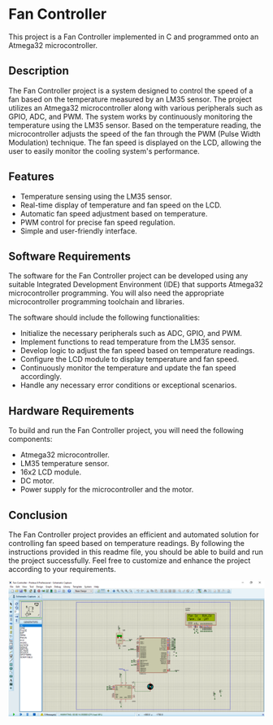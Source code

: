 # Fan Controller
This project is a Fan Controller implemented in C and programmed onto an Atmega32 microcontroller.

## Description
The Fan Controller project is a system designed to control the speed of a fan based on the temperature measured by an LM35 sensor. The project utilizes an Atmega32 microcontroller along with various peripherals such as GPIO, ADC, and PWM.
The system works by continuously monitoring the temperature using the LM35 sensor. Based on the temperature reading, the microcontroller adjusts the speed of the fan through the PWM (Pulse Width Modulation) technique. The fan speed is displayed on the LCD, allowing the user to easily monitor the cooling system's performance.

## Features

- Temperature sensing using the LM35 sensor.
- Real-time display of temperature and fan speed on the LCD.
- Automatic fan speed adjustment based on temperature.
- PWM control for precise fan speed regulation.
- Simple and user-friendly interface.

## Software Requirements

The software for the Fan Controller project can be developed using any suitable Integrated Development Environment (IDE) that supports Atmega32 microcontroller programming. You will also need the appropriate microcontroller programming toolchain and libraries.

The software should include the following functionalities:

- Initialize the necessary peripherals such as ADC, GPIO, and PWM.
- Implement functions to read temperature from the LM35 sensor.
- Develop logic to adjust the fan speed based on temperature readings.
- Configure the LCD module to display temperature and fan speed.
- Continuously monitor the temperature and update the fan speed accordingly.
- Handle any necessary error conditions or exceptional scenarios.

## Hardware Requirements

To build and run the Fan Controller project, you will need the following components:

- Atmega32 microcontroller.
- LM35 temperature sensor.
- 16x2 LCD module.
- DC motor.
- Power supply for the microcontroller and the motor.

## Conclusion

The Fan Controller project provides an efficient and automated solution for controlling fan speed based on temperature readings. By following the instructions provided in this readme file, you should be able to build and run the project successfully. Feel free to customize and enhance the project according to your requirements.

![alt text](https://github.com/abdullahmaherr/Projects/blob/main/Atmega32/Fan%20Controller/Fan.png)